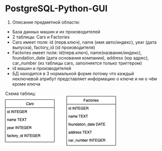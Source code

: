 # PostgreSQL-Python-GUI
1. Описание предметной области:
* База данных машин и их производителей
* 2 таблицы: Cars и Factories
* Cars имеет поля: id (перв.ключ), name (имя авто/индекс), year (дата выпуска), factory_id (id производителя)
* Factories имеет поля: id(перв.ключ), name(название/индекс), foundation_date (дата основания компании), address (юр адрес), car_number (из таблицы cars, заполняется только триггером)
* id машин и производителей
* БД находится в 3 нормальной форме потому что каждый неключевой атрибут представляет информацию о ключе и ни о чём кроме ключа

Схема таблиц: <br/>
![Схема](pics/1.png "Схема")
